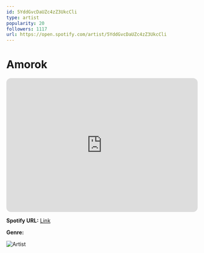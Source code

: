 ```yaml
---
id: 5YddGvcDaUZc4zZ3UkcCli
type: artist
popularity: 20
followers: 1117
url: https://open.spotify.com/artist/5YddGvcDaUZc4zZ3UkcCli
---
```

# Amorok

<iframe style="border-radius:12px" src="https://open.spotify.com/embed/artist/5YddGvcDaUZc4zZ3UkcCli" width="100%" height="352" frameBorder="0" allowfullscreen="" allow="autoplay; clipboard-write; encrypted-media; fullscreen; picture-in-picture" loading="lazy"></iframe>

**Spotify URL:** [Link](https://open.spotify.com/artist/5YddGvcDaUZc4zZ3UkcCli)

**Genre:** 

![Artist](https://i.scdn.co/image/ab6761610000e5eb0924068b7fc60c779a6ca9b0)
